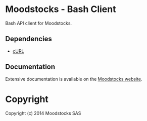 # Moodstocks - Bash Client

Bash API client for Moodstocks.

## Dependencies

- [cURL](http://curl.haxx.se/)

## Documentation

Extensive documentation is available on the [Moodstocks website](https://moodstocks.com/docs/).

# Copyright

Copyright (c) 2014 Moodstocks SAS
